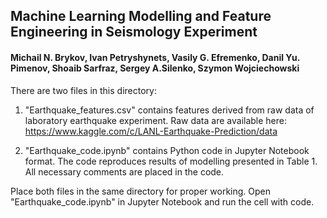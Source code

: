 ## Machine Learning Modelling and Feature Engineering in Seismology Experiment
#### Michail N. Brykov, Ivan Petryshynets, Vasily G. Efremenko, Danil Yu. Pimenov, Shoaib Sarfraz, Sergey A.Silenko, Szymon Wojciechowski

There are two files in this directory:
1. "Earthquake_features.csv" contains features derived from raw data of laboratory earthquake experiment. Raw data are available here:
https://www.kaggle.com/c/LANL-Earthquake-Prediction/data

2. "Earthquake_code.ipynb" contains Python code in Jupyter Notebook format. The code reproduces results of modelling presented in Table 1. All necessary comments are placed in the code. 

Place both files in the same directory for proper working. Open "Earthquake_code.ipynb" in Jupyter Notebook and run the cell with code.
